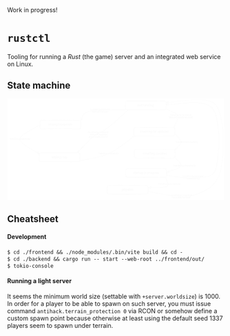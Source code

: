 Work in progress!

# `rustctl`

Tooling for running a _Rust_ (the game) server and an integrated web service
on Linux.

## State machine

<img src="./diagrams/rustctl-state-machine.svg">

## Cheatsheet

#### Development

```console
$ cd ./frontend && ./node_modules/.bin/vite build && cd -
$ cd ./backend && cargo run -- start --web-root ../frontend/out/
$ tokio-console
```

#### Running a light server

It seems the minimum world size (settable with `+server.worldsize`) is 1000. In
order for a player to be able to spawn on such server, you must issue command
`antihack.terrain_protection 0` via RCON or somehow define a custom spawn point
because otherwise at least using the default seed 1337 players seem to spawn
under terrain.
